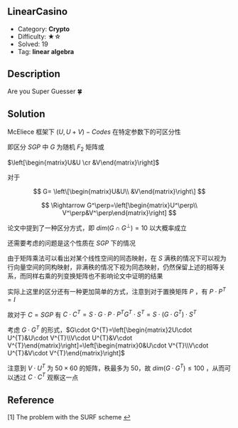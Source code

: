 ## LinearCasino

+ Category: **Crypto**
+ Difficulty: ★☆
+ Solved: 19
+ Tag: **linear algebra**

## Description

Are you Super Guesser 🍀

## Solution

McEliece 框架下 $(U,U+V)-Codes$ 在特定参数下的可区分性

即区分 $SGP$ 中 $G$ 为随机 $F_2$ 矩阵或 

$\left[\begin{matrix}U&U \cr &V\end{matrix}\right]$

对于 

$$
G=
\left\[\begin{matrix}U&U\\
&V\end{matrix}\right\]
$$

$$
\Rightarrow G^\perp=\left[\begin{matrix}U^\perp\\
V^\perp&V^\perp\end{matrix}\right]
$$

论文中提到了一种区分方式，即 $dim(G\cap G^\perp)=10$ 以大概率成立

还需要考虑的问题是这个性质在 $SGP$ 下的情况

由于矩阵乘法可以看出对某个线性空间的同态映射，在 $S$ 满秩的情况下可以视为行向量空间的同构映射，非满秩的情况下视为同态映射，仍然保留上述的相等关系，而同样右乘的列变换矩阵也不影响论文中证明的结果

实际上这里的区分还有一种更加简单的方式，注意到对于置换矩阵 $P$ ，有 $P\cdot P^{T}=I$

故对于 $C=SGP$ 有 $C\cdot C^T=S\cdot G\cdot P\cdot P^{T}G^{T}\cdot S^{T}=S\cdot (G\cdot G^{T})\cdot S^{T}$

考虑 $G\cdot G^{T}$ 的形式，$G\cdot G^{T}=\left[\begin{matrix}2U\cdot U^{T}&U\cdot V^{T}\\V\cdot U^{T}&V\cdot V^{T}\end{matrix}\right]=\left[\begin{matrix}0&U\cdot V^{T}\\V\cdot U^{T}&V\cdot V^{T}\end{matrix}\right]$

注意到 $V\cdot U^{T}$ 为 $50\times 60$ 的矩阵，秩最多为 50，故 $dim(G\cdot G^{T})\le100$ ，从而可以透过 $C\cdot C^{T}$ 观察这一点

## Reference

[1] The problem with the SURF scheme [↩](https://eprint.iacr.org/2017/662.pdf)
